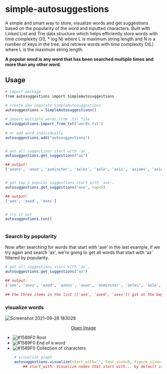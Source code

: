 # simple-autosuggestions
A simple and smart way to store, visualize words and get suggestions based on the popularity of the word and inputted characters. Built with Linked List and Trie data structure which helps efficiently store words with time complexity O(L * log N) where L is maximum string length and N is a number of keys in the tree, and retrieve words with time complexity O(L) where L is the maximum string length.

<b>A popular word is any word that has been searched multiple times and more than any other word.</b>

## Usage
  
``` r
# import package
from autosuggestions import SimpleAutosuggestions
  
# create new separate SimpleAutosuggestions
autosuggestions = SimpleAutosuggestions()  

# import multiple words from .txt file 
autosuggestions.import_from_txt('words.txt')
  
# or add word individually    
autosuggestions.add("autosuggestions")


# get all suggestions start with 'ax'.
autosuggestions.get_suggestions("ax")

## output:
['axons', 'axon', 'axminster', 'axles', 'axle', 'axis', 'axioms', 'axiomatic', 'axiom', 'axing', 'axially', 'axial', 'axes', 'axed', 'axe']


# get top 5 popular suggestions start with 'axe'.
autosuggestions.get_suggestions("axe", top=5)

## output:
['axe', 'axed', 'axes']


# try it out
autosuggestions.run()
  
```
  
### Search by popularity
  
<p>Now after searching for words that start with 'axe' in the last example, if we try again and search 'ax', we're going to get all words that start with 'ax' filtered by popularity.</p>
  
``` r
# get all suggestions start with 'ax'.
autosuggestions.get_suggestions("ax")

## output:
['axe', 'axes', 'axed', 'axons', 'axon', 'axminster', 'axles', 'axle', 'axiomatic', 'axioms', 'axiom', 'axing', 'axially', 'axial', 'axis']
  
## the three items in the list (['axe', 'axed', 'axes']) got at the begging of the list because they have been searched already before.
```
  
### visualize words
  
  ![Screenshot 2021-09-28 183028](https://user-images.githubusercontent.com/58237246/135119817-8a1ab149-d7a1-411e-92a4-6fd01eb16169.jpg)
  
  <p align="center" align="center">
  <a href="graph.pdf">Open Image</a>
  </p>
  
  - ![#1589F0](https://via.placeholder.com/15/ff0000/000000?text=+) Root
  - ![#1589F0](https://via.placeholder.com/15/FF00FF/000000?text=+) End of a word
  - ![#1589F0](https://via.placeholder.com/15/00b4d9/000000?text=+) Collection of characters
  
``` r
    # visualize graph
    autosuggestions.visualize(start_with='', font_size=5, figure_size=(50, 50), node_size=80) # default values
        ## start_with: Visualize nodes that start with... by default it visualize the root node.
        
```
  
